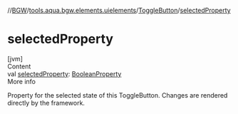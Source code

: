 //[BGW](../../../index.md)/[tools.aqua.bgw.elements.uielements](../index.md)/[ToggleButton](index.md)/[selectedProperty](selected-property.md)



# selectedProperty  
[jvm]  
Content  
val [selectedProperty](selected-property.md): [BooleanProperty](../../tools.aqua.bgw.observable/-boolean-property/index.md)  
More info  


Property for the selected state of this ToggleButton. Changes are rendered directly by the framework.

  



